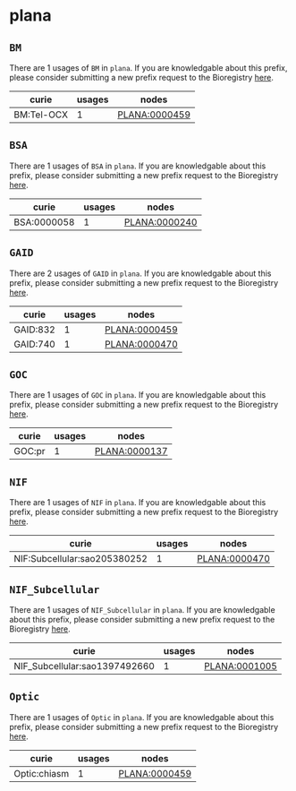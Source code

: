 # plana

## `BM`

There are 1 usages of `BM` in `plana`.
If you are knowledgable about this prefix, please consider submitting a new prefix
request to the Bioregistry [here](https://github.com/biopragmatics/bioregistry/issues/new?assignees=cthoyt&labels=New%2CPrefix&template=new-prefix.yml&title=%5BResource%5D%3A%20BM).

| curie      |   usages | nodes                                                         |
|------------|----------|---------------------------------------------------------------|
| BM:Tel-OCX |        1 | [PLANA:0000459](http://purl.obolibrary.org/obo/PLANA_0000459) |

## `BSA`

There are 1 usages of `BSA` in `plana`.
If you are knowledgable about this prefix, please consider submitting a new prefix
request to the Bioregistry [here](https://github.com/biopragmatics/bioregistry/issues/new?assignees=cthoyt&labels=New%2CPrefix&template=new-prefix.yml&title=%5BResource%5D%3A%20BSA).

| curie       |   usages | nodes                                                         |
|-------------|----------|---------------------------------------------------------------|
| BSA:0000058 |        1 | [PLANA:0000240](http://purl.obolibrary.org/obo/PLANA_0000240) |

## `GAID`

There are 2 usages of `GAID` in `plana`.
If you are knowledgable about this prefix, please consider submitting a new prefix
request to the Bioregistry [here](https://github.com/biopragmatics/bioregistry/issues/new?assignees=cthoyt&labels=New%2CPrefix&template=new-prefix.yml&title=%5BResource%5D%3A%20GAID).

| curie    |   usages | nodes                                                         |
|----------|----------|---------------------------------------------------------------|
| GAID:832 |        1 | [PLANA:0000459](http://purl.obolibrary.org/obo/PLANA_0000459) |
| GAID:740 |        1 | [PLANA:0000470](http://purl.obolibrary.org/obo/PLANA_0000470) |

## `GOC`

There are 1 usages of `GOC` in `plana`.
If you are knowledgable about this prefix, please consider submitting a new prefix
request to the Bioregistry [here](https://github.com/biopragmatics/bioregistry/issues/new?assignees=cthoyt&labels=New%2CPrefix&template=new-prefix.yml&title=%5BResource%5D%3A%20GOC).

| curie   |   usages | nodes                                                         |
|---------|----------|---------------------------------------------------------------|
| GOC:pr  |        1 | [PLANA:0000137](http://purl.obolibrary.org/obo/PLANA_0000137) |

## `NIF`

There are 1 usages of `NIF` in `plana`.
If you are knowledgable about this prefix, please consider submitting a new prefix
request to the Bioregistry [here](https://github.com/biopragmatics/bioregistry/issues/new?assignees=cthoyt&labels=New%2CPrefix&template=new-prefix.yml&title=%5BResource%5D%3A%20NIF).

| curie                        |   usages | nodes                                                         |
|------------------------------|----------|---------------------------------------------------------------|
| NIF:Subcellular:sao205380252 |        1 | [PLANA:0000470](http://purl.obolibrary.org/obo/PLANA_0000470) |

## `NIF_Subcellular`

There are 1 usages of `NIF_Subcellular` in `plana`.
If you are knowledgable about this prefix, please consider submitting a new prefix
request to the Bioregistry [here](https://github.com/biopragmatics/bioregistry/issues/new?assignees=cthoyt&labels=New%2CPrefix&template=new-prefix.yml&title=%5BResource%5D%3A%20NIF_Subcellular).

| curie                         |   usages | nodes                                                         |
|-------------------------------|----------|---------------------------------------------------------------|
| NIF_Subcellular:sao1397492660 |        1 | [PLANA:0001005](http://purl.obolibrary.org/obo/PLANA_0001005) |

## `Optic`

There are 1 usages of `Optic` in `plana`.
If you are knowledgable about this prefix, please consider submitting a new prefix
request to the Bioregistry [here](https://github.com/biopragmatics/bioregistry/issues/new?assignees=cthoyt&labels=New%2CPrefix&template=new-prefix.yml&title=%5BResource%5D%3A%20Optic).

| curie        |   usages | nodes                                                         |
|--------------|----------|---------------------------------------------------------------|
| Optic:chiasm |        1 | [PLANA:0000459](http://purl.obolibrary.org/obo/PLANA_0000459) |

